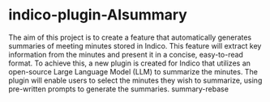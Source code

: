 # indico-plugin-AIsummary

The aim of this project is to create a feature that automatically generates summaries of meeting minutes stored in Indico. This feature will extract key information from the minutes and present it in a concise, easy-to-read format. To achieve this, a new plugin is created for Indico that utilizes an open-source Large Language Model (LLM) to summarize the minutes. The plugin will enable users to select the minutes they wish to summarize, using pre-written prompts to generate the summaries. summary-rebase